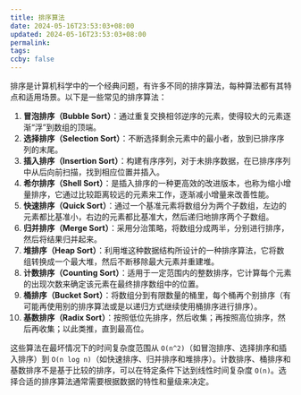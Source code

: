 ```yaml
---
title: 排序算法
date: 2024-05-16T23:53:03+08:00
updated: 2024-05-16T23:53:03+08:00
permalink: 
tags: 
ccby: false
---
```

排序是计算机科学中的一个经典问题，有许多不同的排序算法，每种算法都有其特点和适用场景。以下是一些常见的排序算法：

1. **冒泡排序（Bubble Sort）**：通过重复交换相邻逆序的元素，使得较大的元素逐渐“浮”到数组的顶端。
2. **选择排序（Selection Sort）**：不断选择剩余元素中的最小者，放到已排序序列的末尾。
3. **插入排序（Insertion Sort）**：构建有序序列，对于未排序数据，在已排序序列中从后向前扫描，找到相应位置并插入。
4. **希尔排序（Shell Sort）**：是插入排序的一种更高效的改进版本，也称为缩小增量排序，它通过比较距离较远的元素来工作，逐渐减小增量来改善性能。
5. **快速排序（Quick Sort）**：通过一个基准元素将数组分为两个子数组，左边的元素都比基准小，右边的元素都比基准大，然后递归地排序两个子数组。
6. **归并排序（Merge Sort）**：采用分治策略，将数组分成两半，分别进行排序，然后将结果归并起来。
7. **堆排序（Heap Sort）**：利用堆这种数据结构所设计的一种排序算法，它将数组转换成一个最大堆，然后不断移除最大元素并重建堆。
8. **计数排序（Counting Sort）**：适用于一定范围内的整数排序，它计算每个元素的出现次数来确定该元素在最终排序数组中的位置。
9. **桶排序（Bucket Sort）**：将数组分到有限数量的桶里，每个桶再个别排序（有可能再使用别的排序算法或是以递归方式继续使用桶排序进行排序）。
10. **基数排序（Radix Sort）**：按照低位先排序，然后收集；再按照高位排序，然后再收集；以此类推，直到最高位。

这些算法在最坏情况下的时间复杂度范围从 `O(n^2)`（如冒泡排序、选择排序和插入排序）到 `O(n log n)`（如快速排序、归并排序和堆排序）。计数排序、桶排序和基数排序不是基于比较的排序，可以在特定条件下达到线性时间复杂度 `O(n)`。选择合适的排序算法通常需要根据数据的特性和量级来决定。